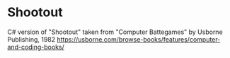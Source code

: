 # Shootout
C# version of "Shootout" taken from "Computer Battegames" by Usborne Publishing, 1982
https://usborne.com/browse-books/features/computer-and-coding-books/

